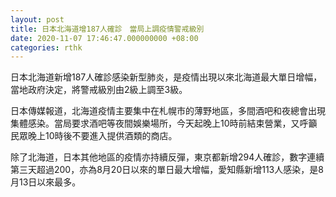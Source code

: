 ```yaml
---
layout: post
title: 日本北海道增187人確診　當局上調疫情警戒級別
date: 2020-11-07 17:46:47.000000000 +08:00
categories: rthk
---
```


日本北海道新增187人確診感染新型肺炎，是疫情出現以來北海道最大單日增幅，當地政府決定，將警戒級別由2級上調至3級。

日本傳媒報道，北海道疫情主要集中在札幌市的薄野地區，多間酒吧和夜總會出現集體感染。當局要求酒吧等夜間娛樂場所，今天起晚上10時前結束營業，又呼籲民眾晚上10時後不要進入提供酒類的商店。

除了北海道，日本其他地區的疫情亦持續反彈，東京都新增294人確診，數字連續第三天超過200，亦為8月20日以來的單日最大增幅，愛知縣新增113人感染，是8月13日以來最多。
